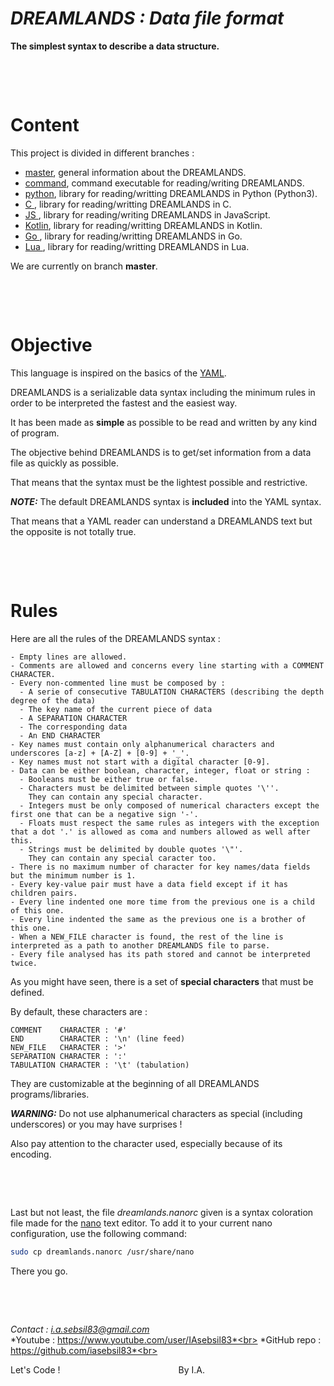 # ***DREAMLANDS : Data file format***

**The simplest syntax to describe a data structure.**

&nbsp;

&nbsp;


# Content

This project is divided in different branches :
- [master](https://github.com/iasebsil83/DREAMLANDS), general information about the DREAMLANDS.
- [command](https://github.com/iasebsil83/DREAMLANDS/tree/command), command executable for reading/writing DREAMLANDS.
- [python](https://github.com/iasebsil83/DREAMLANDS/tree/python), library for reading/writting DREAMLANDS in Python (Python3).
- [C     ](https://github.com/iasebsil83/DREAMLANDS/tree/c), library for reading/writting DREAMLANDS in C.
- [JS    ](https://github.com/iasebsil83/DREAMLANDS/tree/javascript), library for reading/writing DREAMLANDS in JavaScript.
- [Kotlin](https://github.com/iasebsil83/DREAMLANDS/tree/kotlin), library for reading/writting DREAMLANDS in Kotlin.
- [Go    ](https://github.com/iasebsil83/DREAMLANDS/tree/go), library for reading/writting DREAMLANDS in Go.
- [Lua   ](https://github.com/iasebsil83/DREAMLANDS/tree/lua), library for reading/writting DREAMLANDS in Lua.

We are currently on branch **master**.

&nbsp;

&nbsp;


# Objective

This language is inspired on the basics of the [YAML](https://yaml.org).

DREAMLANDS is a serializable data syntax including the minimum rules in order to be interpreted the fastest and the easiest way.

It has been made as **simple** as possible to be read and written by any kind of program.

The objective behind DREAMLANDS is to get/set information from a data file as quickly as possible.

That means that the syntax must be the lightest possible and restrictive.

***NOTE:*** The default DREAMLANDS syntax is **included** into the YAML syntax.

That means that a YAML reader can understand a DREAMLANDS text but the opposite is not totally true.

&nbsp;

&nbsp;


# Rules

Here are all the rules of the DREAMLANDS syntax :

```
- Empty lines are allowed.
- Comments are allowed and concerns every line starting with a COMMENT CHARACTER.
- Every non-commented line must be composed by :
  - A serie of consecutive TABULATION CHARACTERS (describing the depth degree of the data)
  - The key name of the current piece of data
  - A SEPARATION CHARACTER
  - The corresponding data
  - An END CHARACTER
- Key names must contain only alphanumerical characters and underscores [a-z] + [A-Z] + [0-9] + '_'.
- Key names must not start with a digital character [0-9].
- Data can be either boolean, character, integer, float or string :
  - Booleans must be either true or false.
  - Characters must be delimited between simple quotes '\''.
    They can contain any special character.
  - Integers must be only composed of numerical characters except the first one that can be a negative sign '-'.
  - Floats must respect the same rules as integers with the exception that a dot '.' is allowed as coma and numbers allowed as well after this.
  - Strings must be delimited by double quotes '\"'.
    They can contain any special caracter too.
- There is no maximum number of character for key names/data fields but the minimum number is 1.
- Every key-value pair must have a data field except if it has children pairs.
- Every line indented one more time from the previous one is a child of this one.
- Every line indented the same as the previous one is a brother of this one.
- When a NEW_FILE character is found, the rest of the line is interpreted as a path to another DREAMLANDS file to parse.
- Every file analysed has its path stored and cannot be interpreted twice.
```

As you might have seen, there is a set of **special characters** that must be defined.

By default, these characters are :
```
COMMENT    CHARACTER : '#'
END        CHARACTER : '\n' (line feed)
NEW_FILE   CHARACTER : '>'
SEPARATION CHARACTER : ':'
TABULATION CHARACTER : '\t' (tabulation)
```
They are customizable at the beginning of all DREAMLANDS programs/libraries.

***WARNING:*** Do not use alphanumerical characters as special (including underscores) or you may have surprises !

Also pay attention to the character used, especially because of its encoding.

&nbsp;

&nbsp;

Last but not least, the file *dreamlands.nanorc* given is a syntax coloration file made for the [nano](https://www.nano-editor.org/) text editor.
To add it to your current nano configuration, use the following command:
```bash
sudo cp dreamlands.nanorc /usr/share/nano
```
There you go.

&nbsp;

&nbsp;


*Contact     : i.a.sebsil83@gmail.com*<br>
*Youtube     : https://www.youtube.com/user/IAsebsil83*<br>
*GitHub repo : https://github.com/iasebsil83*<br>

Let's Code ! &nbsp;&nbsp;&nbsp;&nbsp;&nbsp;&nbsp;&nbsp;
&nbsp;&nbsp;&nbsp;&nbsp;&nbsp;&nbsp;&nbsp;&nbsp;&nbsp;
&nbsp;&nbsp;&nbsp;&nbsp;&nbsp;&nbsp;&nbsp;&nbsp;&nbsp;
&nbsp;&nbsp;&nbsp;&nbsp;&nbsp;&nbsp;&nbsp;&nbsp;&nbsp;
&nbsp;&nbsp;&nbsp;&nbsp;&nbsp;&nbsp;&nbsp;&nbsp;&nbsp;By I.A.
